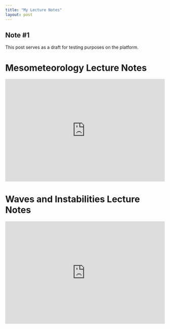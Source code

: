 ```yaml
---
title: "My Lecture Notes"
layout: post
---
```


## Note #1
This post serves as a draft for testing purposes on the platform.

# Mesometeorology Lecture Notes

<div style="position:relative;padding-top:max(60%,324px);width:100%;height:0;"><iframe style="position:absolute;border:none;width:100%;height:100%;left:0;top:0;" src="https://online.fliphtml5.com/cansud/grhm/"  seamless="seamless" scrolling="no" frameborder="0" allowtransparency="true" allowfullscreen="true" ></iframe></div>


# Waves and Instabilities Lecture Notes

<div style="position:relative;padding-top:max(60%,324px);width:100%;height:0;"><iframe style="position:absolute;border:none;width:100%;height:100%;left:0;top:0;" src="https://online.fliphtml5.com/cansud/nkpi/"  seamless="seamless" scrolling="no" frameborder="0" allowtransparency="true" allowfullscreen="true" ></iframe></div>
